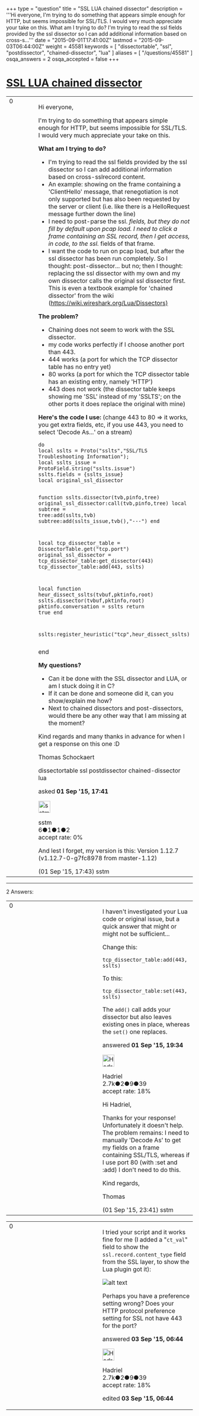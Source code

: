 +++
type = "question"
title = "SSL LUA chained dissector"
description = '''Hi everyone, I&#x27;m trying to do something that appears simple enough for HTTP, but seems impossible for SSL/TLS. I would very much appreciate your take on this. What am I trying to do?  I&#x27;m trying to read the ssl fields provided by the ssl dissector so I can add additional information based on cross-s...'''
date = "2015-09-01T17:41:00Z"
lastmod = "2015-09-03T06:44:00Z"
weight = 45581
keywords = [ "dissectortable", "ssl", "postdissector", "chained-dissector", "lua" ]
aliases = [ "/questions/45581" ]
osqa_answers = 2
osqa_accepted = false
+++

<div class="headNormal">

# [SSL LUA chained dissector](/questions/45581/ssl-lua-chained-dissector)

</div>

<div id="main-body">

<div id="askform">

<table id="question-table" style="width:100%;"><colgroup><col style="width: 50%" /><col style="width: 50%" /></colgroup><tbody><tr class="odd"><td style="width: 30px; vertical-align: top"><div class="vote-buttons"><span id="post-45581-upvote" class="ajax-command post-vote up" rel="nofollow" title="I like this post (click again to cancel)"> </span><div id="post-45581-score" class="post-score" title="current number of votes">0</div><span id="post-45581-downvote" class="ajax-command post-vote down" rel="nofollow" title="I dont like this post (click again to cancel)"> </span> <span id="favorite-mark" class="ajax-command favorite-mark" rel="nofollow" title="mark/unmark this question as favorite (click again to cancel)"> </span><div id="favorite-count" class="favorite-count"></div></div></td><td><div id="item-right"><div class="question-body"><p>Hi everyone,</p><p>I'm trying to do something that appears simple enough for HTTP, but seems impossible for SSL/TLS. I would very much appreciate your take on this.</p><p><strong>What am I trying to do?</strong></p><ul><li>I'm trying to read the ssl fields provided by the ssl dissector so I can add additional information based on cross-sslrecord content.</li><li>An example: showing on the frame containing a 'ClientHello' message, that renegotiation is not only supported but has also been requested by the server or client (i.e. like there is a HelloRequest message further down the line)</li><li>I need to post-parse the ssl. <em>fields, but they do not fill by default upon pcap load. I need to click a frame containing an SSL record, then I get access, in code, to the ssl.</em> fields of that frame.</li><li>I want the code to run on pcap load, but after the ssl dissector has been run completely. So I thought: post-dissector... but no; then I thought: replacing the ssl dissector with my own and my own dissector calls the original ssl dissector first. This is even a textbook example for 'chained dissector' from the wiki (<a href="https://wiki.wireshark.org/Lua/Dissectors)">https://wiki.wireshark.org/Lua/Dissectors)</a></li></ul><p><strong>The problem?</strong></p><ul><li>Chaining does not seem to work with the SSL dissector.</li><li>my code works perfectly if I choose another port than 443.</li><li>444 works (a port for which the TCP dissector table has no entry yet)</li><li>80 works (a port for which the TCP dissector table has an existing entry, namely 'HTTP')</li><li>443 does not work (the dissector table keeps showing me 'SSL' instead of my 'SSLTS'; on the other ports it does replace the original with mine)</li></ul><p><strong>Here's the code I use:</strong> (change 443 to 80 =&gt; it works, you get extra fields, etc, if you use 443, you need to select 'Decode As...' on a stream)</p><pre><code>do
local sslts = Proto(&quot;sslts&quot;,&quot;SSL/TLS Troubleshooting Information&quot;);
local sslts_issue = ProtoField.string(&quot;sslts.issue&quot;)
sslts.fields = {sslts_issue}
local original_ssl_dissector

function sslts.dissector(tvb,pinfo,tree)
    original_ssl_dissector:call(tvb,pinfo,tree)
    local subtree = tree:add(sslts,tvb)
    subtree:add(sslts_issue,tvb(),&quot;---&quot;)
end

local tcp_dissector_table = DissectorTable.get(&quot;tcp.port&quot;)
original_ssl_dissector = tcp_dissector_table:get_dissector(443)
tcp_dissector_table:add(443, sslts)

local function heur_dissect_sslts(tvbuf,pktinfo,root)
    sslts.dissector(tvbuf,pktinfo,root)
    pktinfo.conversation = sslts
    return true
end

sslts:register_heuristic(&quot;tcp&quot;,heur_dissect_sslts)</code></pre><p>end</p><p><strong>My questions?</strong></p><ul><li>Can it be done with the SSL dissector and LUA, or am I stuck doing it in C?</li><li>If it can be done and someone did it, can you show/explain me how?</li><li>Next to chained dissectors and post-dissectors, would there be any other way that I am missing at the moment?</li></ul><p>Kind regards and many thanks in advance for when I get a response on this one :D</p><p>Thomas Schockaert</p></div><div id="question-tags" class="tags-container tags"><span class="post-tag tag-link-dissectortable" rel="tag" title="see questions tagged &#39;dissectortable&#39;">dissectortable</span> <span class="post-tag tag-link-ssl" rel="tag" title="see questions tagged &#39;ssl&#39;">ssl</span> <span class="post-tag tag-link-postdissector" rel="tag" title="see questions tagged &#39;postdissector&#39;">postdissector</span> <span class="post-tag tag-link-chained-dissector" rel="tag" title="see questions tagged &#39;chained-dissector&#39;">chained-dissector</span> <span class="post-tag tag-link-lua" rel="tag" title="see questions tagged &#39;lua&#39;">lua</span></div><div id="question-controls" class="post-controls"></div><div class="post-update-info-container"><div class="post-update-info post-update-info-user"><p>asked <strong>01 Sep '15, 17:41</strong></p><img src="https://secure.gravatar.com/avatar/effa49fcdd6b45fbb0f385d37134e94b?s=32&amp;d=identicon&amp;r=g" class="gravatar" width="32" height="32" alt="sstm&#39;s gravatar image" /><p><span>sstm</span><br />
<span class="score" title="6 reputation points">6</span><span title="1 badges"><span class="badge1">●</span><span class="badgecount">1</span></span><span title="1 badges"><span class="silver">●</span><span class="badgecount">1</span></span><span title="2 badges"><span class="bronze">●</span><span class="badgecount">2</span></span><br />
<span class="accept_rate" title="Rate of the user&#39;s accepted answers">accept rate:</span> <span title="sstm has no accepted answers">0%</span></p></div></div><div id="comments-container-45581" class="comments-container"><span id="45582"></span><div id="comment-45582" class="comment"><div id="post-45582-score" class="comment-score"></div><div class="comment-text"><p>And lest I forget, my version is this: Version 1.12.7 (v1.12.7-0-g7fc8978 from master-1.12)</p></div><div id="comment-45582-info" class="comment-info"><span class="comment-age">(01 Sep '15, 17:43)</span> <span class="comment-user userinfo">sstm</span></div></div></div><div id="comment-tools-45581" class="comment-tools"></div><div class="clear"></div><div id="comment-45581-form-container" class="comment-form-container"></div><div class="clear"></div></div></td></tr></tbody></table>

------------------------------------------------------------------------

<div class="tabBar">

<span id="sort-top"></span>

<div class="headQuestions">

2 Answers:

</div>

</div>

<span id="45584"></span>

<div id="answer-container-45584" class="answer">

<table style="width:100%;"><colgroup><col style="width: 50%" /><col style="width: 50%" /></colgroup><tbody><tr class="odd"><td style="width: 30px; vertical-align: top"><div class="vote-buttons"><span id="post-45584-upvote" class="ajax-command post-vote up" rel="nofollow" title="I like this post (click again to cancel)"> </span><div id="post-45584-score" class="post-score" title="current number of votes">0</div><span id="post-45584-downvote" class="ajax-command post-vote down" rel="nofollow" title="I dont like this post (click again to cancel)"> </span></div></td><td><div class="item-right"><div class="answer-body"><p>I haven't investigated your Lua code or original issue, but a quick answer that might or might not be sufficient...</p><p>Change this:</p><pre><code>tcp_dissector_table:add(443, sslts)</code></pre><p>To this:</p><pre><code>tcp_dissector_table:set(443, sslts)</code></pre><p>The <code>add()</code> call adds your dissector but also leaves existing ones in place, whereas the <code>set()</code> one replaces.</p></div><div class="answer-controls post-controls"></div><div class="post-update-info-container"><div class="post-update-info post-update-info-user"><p>answered <strong>01 Sep '15, 19:34</strong></p><img src="https://secure.gravatar.com/avatar/d02f20c18a7742ec73a666f1974bf6dc?s=32&amp;d=identicon&amp;r=g" class="gravatar" width="32" height="32" alt="Hadriel&#39;s gravatar image" /><p><span>Hadriel</span><br />
<span class="score" title="2652 reputation points"><span>2.7k</span></span><span title="2 badges"><span class="badge1">●</span><span class="badgecount">2</span></span><span title="9 badges"><span class="silver">●</span><span class="badgecount">9</span></span><span title="39 badges"><span class="bronze">●</span><span class="badgecount">39</span></span><br />
<span class="accept_rate" title="Rate of the user&#39;s accepted answers">accept rate:</span> <span title="Hadriel has 30 accepted answers">18%</span></p></div></div><div id="comments-container-45584" class="comments-container"><span id="45586"></span><div id="comment-45586" class="comment"><div id="post-45586-score" class="comment-score"></div><div class="comment-text"><p>Hi Hadriel,</p><p>Thanks for your response! Unfortunately it doesn't help. The problem remains: I need to manually 'Decode As' to get my fields on a frame containing SSL/TLS, whereas if I use port 80 (with :set and :add) I don't need to do this.</p><p>Kind regards,</p><p>Thomas</p></div><div id="comment-45586-info" class="comment-info"><span class="comment-age">(01 Sep '15, 23:41)</span> <span class="comment-user userinfo">sstm</span></div></div></div><div id="comment-tools-45584" class="comment-tools"></div><div class="clear"></div><div id="comment-45584-form-container" class="comment-form-container"></div><div class="clear"></div></div></td></tr></tbody></table>

</div>

<span id="45615"></span>

<div id="answer-container-45615" class="answer">

<table style="width:100%;"><colgroup><col style="width: 50%" /><col style="width: 50%" /></colgroup><tbody><tr class="odd"><td style="width: 30px; vertical-align: top"><div class="vote-buttons"><span id="post-45615-upvote" class="ajax-command post-vote up" rel="nofollow" title="I like this post (click again to cancel)"> </span><div id="post-45615-score" class="post-score" title="current number of votes">0</div><span id="post-45615-downvote" class="ajax-command post-vote down" rel="nofollow" title="I dont like this post (click again to cancel)"> </span></div></td><td><div class="item-right"><div class="answer-body"><p>I tried your script and it works fine for me (I added a "<code>ct_val</code>" field to show the <code>ssl.record.content_type</code> field from the SSL layer, to show the Lua plugin got it):</p><p><img src="https://osqa-ask.wireshark.org/upfiles/Screen_Shot_2015-09-03_at_9.38.52_AM.png" alt="alt text" /></p><p>Perhaps you have a preference setting wrong? Does your HTTP protocol preference setting for SSL not have 443 for the port?</p></div><div class="answer-controls post-controls"></div><div class="post-update-info-container"><div class="post-update-info post-update-info-user"><p>answered <strong>03 Sep '15, 06:44</strong></p><img src="https://secure.gravatar.com/avatar/d02f20c18a7742ec73a666f1974bf6dc?s=32&amp;d=identicon&amp;r=g" class="gravatar" width="32" height="32" alt="Hadriel&#39;s gravatar image" /><p><span>Hadriel</span><br />
<span class="score" title="2652 reputation points"><span>2.7k</span></span><span title="2 badges"><span class="badge1">●</span><span class="badgecount">2</span></span><span title="9 badges"><span class="silver">●</span><span class="badgecount">9</span></span><span title="39 badges"><span class="bronze">●</span><span class="badgecount">39</span></span><br />
<span class="accept_rate" title="Rate of the user&#39;s accepted answers">accept rate:</span> <span title="Hadriel has 30 accepted answers">18%</span></p></img></div><div class="post-update-info post-update-info-edited"><p><span> edited <strong>03 Sep '15, 06:44</strong> </span></p></div></div><div id="comments-container-45615" class="comments-container"></div><div id="comment-tools-45615" class="comment-tools"></div><div class="clear"></div><div id="comment-45615-form-container" class="comment-form-container"></div><div class="clear"></div></div></td></tr></tbody></table>

</div>

<div class="paginator-container-left">

</div>

</div>

</div>

